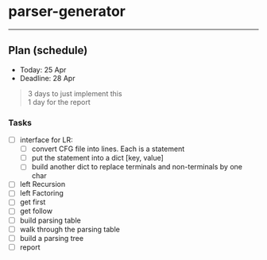 # parser-generator

---

## Plan (schedule)
* Today: 25 Apr
* Deadline: 28 Apr

> 3 days to just implement this<br>
> 1 day for the report

### Tasks
* [ ] interface for LR:
  * [ ] convert CFG file into lines. Each is a statement
  * [ ] put the statement into a dict [key, value]
  * [ ] build another dict to replace terminals and non-terminals by one char
* [ ] left Recursion
* [ ] left Factoring
* [ ] get first
* [ ] get follow
* [ ] build parsing table
* [ ] walk through the parsing table
* [ ] build a parsing tree
* [ ] report
